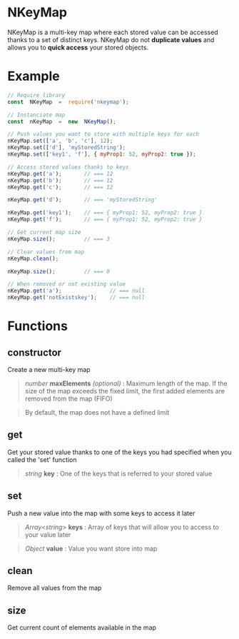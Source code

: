 # NKeyMap

NKeyMap is a multi-key map where each stored value can be accessed thanks to a set of distinct keys.
NKeyMap do not **duplicate values** and allows you to **quick access** your stored objects.

# Example
```js
// Require library
const  NKeyMap  =  require('nkeymap');

// Instanciate map
const  nKeyMap  =  new  NKeyMap();

// Push values you want to store with multiple keys for each
nKeyMap.set(['a', 'b', 'c'], 12); 
nKeyMap.set(['d'], 'myStoredString');
nKeyMap.set(['key1', 'f'], { myProp1: 52, myProp2: true });

// Access stored values thanks to keys
nKeyMap.get('a');       // === 12
nKeyMap.get('b');       // === 12
nKeyMap.get('c');       // === 12

nKeyMap.get('d');       // === 'myStoredString'

nKeyMap.get('key1');    // === { myProp1: 52, myProp2: true }
nKeyMap.get('f');       // === { myProp1: 52, myProp2: true }

// Get current map size
nKeyMap.size();         // === 3

// Clear values from map
nKeyMap.clean();

nKeyMap.size();         // === 0

// When removed or not existing value
nKeyMap.get('a');               // === null
nKeyMap.get('notExistskey');    // === null
```

# Functions
## constructor
Create a new multi-key map

> *number* **maxElements** *(optional)* : Maximum length of the map. 
> If the size of the map exceeds the fixed limit, the first added elements are removed from the map (FIFO)

> By default, the map does not have a defined limit 

## get
Get your stored value thanks to one of the keys you had specified when you called the 'set' function

> *string* **key** : One of the keys that is referred to your stored value

## set
Push a new value into the map with some keys to access it later

> *Array*<*string*> **keys** : Array of keys that will allow you to access to your value later

> *Object* **value** : Value you want store into map

## clean
Remove all values from the map

## size
Get current count of elements available in the map
